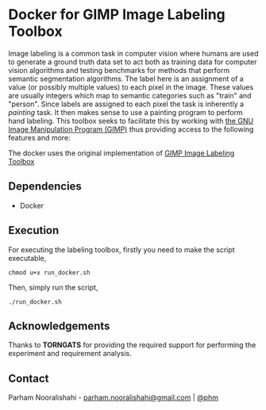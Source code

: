 Docker for GIMP Image Labeling Toolbox
===========================

Image labeling is a common task in computer vision where humans are used to generate a ground truth data set to act both as training data for computer vision algorithms and testing benchmarks for methods that perform semantic segmentation algorithms. The label here is an assignment of a value (or possibly multiple values) to each pixel in the image. These values are usually integers which map to semantic categories such as "train" and "person". Since labels are assigned to each pixel the task is inherently a *painting* task. It then makes sense to use a painting program to perform hand labeling. This toolbox seeks to facilitate this by working with [the GNU Image Manipulation Program (GIMP)](http://www.gimp.org/) thus providing access to the following features and more:

The docker uses the original implementation of [GIMP Image Labeling Toolbox](https://github.com/vietjtnguyen/gimp-image-labeling-toolbox)

## Dependencies

* Docker

## Execution

For executing the labeling toolbox, firstly you need to make the script executable,

```
chmod u+x run_docker.sh
```

Then, simply run the script,

```
./run_docker.sh
```


## Acknowledgements
Thanks to **TORNGATS** for providing the required support for performing the experiment and requirement analysis.

## Contact
Parham Nooralishahi - parham.nooralishahi@gmail.com | [@phm](https://www.linkedin.com/in/parham-nooralishahi/) <br/>
